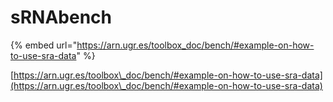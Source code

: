 # sRNAbench





{% embed url="https://arn.ugr.es/toolbox_doc/bench/#example-on-how-to-use-sra-data" %}

[https://arn.ugr.es/toolbox\_doc/bench/#example-on-how-to-use-sra-data](https://arn.ugr.es/toolbox\_doc/bench/#example-on-how-to-use-sra-data)

